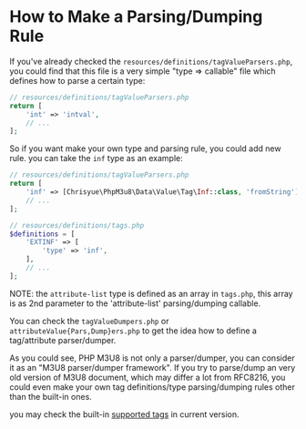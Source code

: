 How to Make a Parsing/Dumping Rule
==================================

If you've already checked the `resources/definitions/tagValueParsers.php`, you
could find that this file is a very simple "type => callable" file which defines
how to parse a certain type:

```php
// resources/definitions/tagValueParsers.php
return [
    'int' => 'intval',
    // ...
];
```

So if you want make your own type and parsing rule, you could add new rule.
you can take the `inf` type as an example:

```php
// resources/definitions/tagValueParsers.php
return [
    'inf' => [Chrisyue\PhpM3u8\Data\Value\Tag\Inf::class, 'fromString'],
    // ...
];

// resources/definitions/tags.php
$definitions = [
    'EXTINF' => [
        'type' => 'inf',
    ],
    // ...
];
```

NOTE: the `attribute-list` type is defined as an array in `tags.php`, this
array is as 2nd parameter to the 'attribute-list' parsing/dumping callable.

You can check the `tagValueDumpers.php` or `attributeValue{Pars,Dump}ers.php`
to get the idea how to define a tag/attribute parser/dumper.

As you could see, PHP M3U8 is not only a parser/dumper, you can consider it as
an "M3U8 parser/dumper framework". If you try to parse/dump an very old version
of M3U8 document, which may differ a lot from RFC8216, you could even make your
own tag definitions/type parsing/dumping rules other than the built-in ones.

you may check the built-in [supported tags](supported-tags.md) in current
version.
